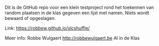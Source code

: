 Dit is de GitHub repo voor een klein testproject rond het toekennen van random plaatsen in de klas gegeven een lijst met namen. 
Niets wordt bewaard of opgeslagen. 

Link: https://robbew.github.io/slcshuffle/

Meer info: 
Robbe Wulgaert
http://robbewulgaert.be 
AI in de Klas 
